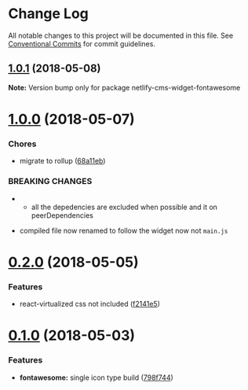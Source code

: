 # Change Log

All notable changes to this project will be documented in this file.
See [Conventional Commits](https://conventionalcommits.org) for commit guidelines.

<a name="1.0.1"></a>
## [1.0.1](https://github.com/ekoeryanto/netlify-cms-widgets/compare/netlify-cms-widget-fontawesome@1.0.0...netlify-cms-widget-fontawesome@1.0.1) (2018-05-08)




**Note:** Version bump only for package netlify-cms-widget-fontawesome

<a name="1.0.0"></a>
# [1.0.0](https://github.com/ekoeryanto/netlify-cms-widgets/compare/netlify-cms-widget-fontawesome@0.2.0...netlify-cms-widget-fontawesome@1.0.0) (2018-05-07)


### Chores

* migrate to rollup ([68a11eb](https://github.com/ekoeryanto/netlify-cms-widgets/commit/68a11eb))


### BREAKING CHANGES

* - all the depedencies are excluded when possible and it on peerDependencies
- compiled file now renamed to follow the widget now not `main.js`




<a name="0.2.0"></a>
# [0.2.0](https://github.com/ekoeryanto/netlify-cms-widgets/compare/netlify-cms-widget-fontawesome@0.1.0...netlify-cms-widget-fontawesome@0.2.0) (2018-05-05)


### Features

* react-virtualized css not included ([f2141e5](https://github.com/ekoeryanto/netlify-cms-widgets/commit/f2141e5))




<a name="0.1.0"></a>
# [0.1.0](https://github.com/ekoeryanto/netlify-cms-widgets/compare/netlify-cms-widget-fontawesome@0.0.1-alpha.0...netlify-cms-widget-fontawesome@0.1.0) (2018-05-03)


### Features

* **fontawesome:** single icon type build ([798f744](https://github.com/ekoeryanto/netlify-cms-widgets/commit/798f744))
